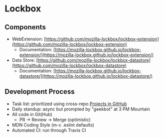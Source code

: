 # Lockbox

## Components

- WebExtension: [https://github.com/mozilla-lockbox/lockbox-extension](https://github.com/mozilla-lockbox/lockbox-extension)
  - Documentation: [https://mozilla-lockbox.github.io/lockbox-extension/](https://mozilla-lockbox.github.io/lockbox-extension/)
- Data Store: [https://github.com/mozilla-lockbox/lockbox-datastore](https://github.com/mozilla-lockbox/lockbox-datastore)
  - Documentation: [https://mozilla-lockbox.github.io/lockbox-datastore/](https://mozilla-lockbox.github.io/lockbox-datastore/)

## Development Process

* Task list: prioritized using cross-repo [Projects in GitHub](https://github.com/orgs/mozilla-lockbox/projects)
* Daily standup: async but prompted by "geekbot" at 3 PM Mountain
* All code in Git(Hub)
  * PR -> Review -> Merge (optimistic)
* MDN Coding Style (m-c .eslint defaults)
* Automated CI: run through Travis CI

